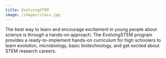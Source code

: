 ```yaml
---
title: EvolvingSTEM
image: /images/class.jpg
---
```

The best way to learn and encourage excitement in young people about science is through a hands-on approach. The EvolvingSTEM program provides a ready-to-implement hands-on curriculum for high schoolers to learn evolution, microbiology, basic biotechnology, and get excited about STEM research careers. 
